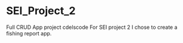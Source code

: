 # SEI_Project_2
Full CRUD App project
cdelscode 
For SEI project 2 I chose to create a fishing report app.

